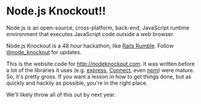 Node.js Knockout!!
==================

Node.js is an open-source, cross-platform, back-end, JavaScript runtime environment that executes JavaScript code outside a web browser. 

Node.js Knockout is a 48 hour hackathon, like [Rails Rumble]. Follow
[@node_knockout] for updates.

This is the website code for <http://nodeknockout.com>. It was written before a
lot of the libraries it uses (e.g. [express], [Connect], even [npm]) were
mature. So, it's pretty gross. If you want a lesson in how to get things done,
but as quickly and hackily as possible, you're in the right place.

We'll likely throw all of this out by next year.

[Rails Rumble]:http://railsrumble.com
[@node_knockout]:http://twitter.com/node_knockout
[express]:http://expressjs.com/
[Connect]:http://senchalabs.github.com/connect/
[npm]:http://npmjs.org/
